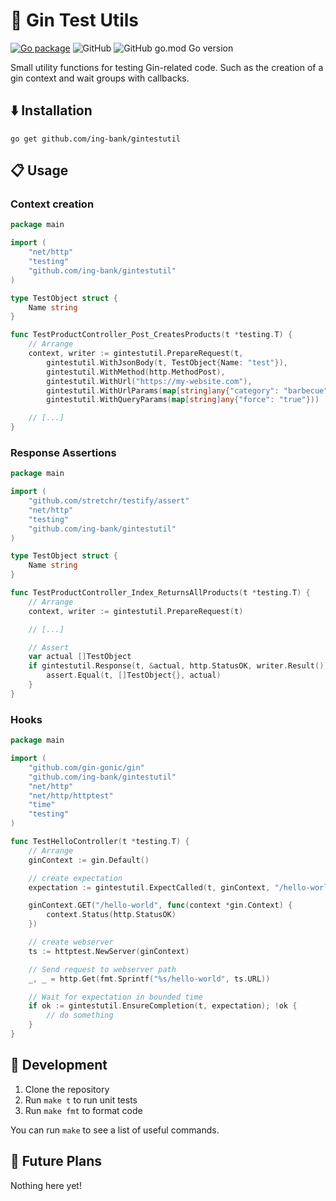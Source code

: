 # 🦁 Gin Test Utils

[![Go package](https://github.com/ing-bank/gintestutil/actions/workflows/test.yaml/badge.svg)](https://github.com/ing-bank/gintestutil/actions/workflows/test.yaml)
![GitHub](https://img.shields.io/github/license/ing-bank/gintestutil)
![GitHub go.mod Go version](https://img.shields.io/github/go-mod/go-version/ing-bank/gintestutil)

Small utility functions for testing Gin-related code.
Such as the creation of a gin context and wait groups with callbacks.

## ⬇️ Installation

`go get github.com/ing-bank/gintestutil`

## 📋 Usage

### Context creation

```go
package main

import (
	"net/http"
	"testing"
	"github.com/ing-bank/gintestutil"
)

type TestObject struct {
	Name string
}

func TestProductController_Post_CreatesProducts(t *testing.T) {
	// Arrange
	context, writer := gintestutil.PrepareRequest(t,
		gintestutil.WithJsonBody(t, TestObject{Name: "test"}),
		gintestutil.WithMethod(http.MethodPost),
		gintestutil.WithUrl("https://my-website.com"),
		gintestutil.WithUrlParams(map[string]any{"category": "barbecue"}),
	    gintestutil.WithQueryParams(map[string]any{"force": "true"}))

	// [...]
}
```

### Response Assertions

```go
package main

import (
	"github.com/stretchr/testify/assert"
	"net/http"
	"testing"
	"github.com/ing-bank/gintestutil"
)

type TestObject struct {
	Name string
}

func TestProductController_Index_ReturnsAllProducts(t *testing.T) {
	// Arrange
	context, writer := gintestutil.PrepareRequest(t)

	// [...]

	// Assert
	var actual []TestObject
	if gintestutil.Response(t, &actual, http.StatusOK, writer.Result()) {
		assert.Equal(t, []TestObject{}, actual)
	}
}
```

### Hooks

```go
package main

import (
	"github.com/gin-gonic/gin"
	"github.com/ing-bank/gintestutil"
	"net/http"
	"net/http/httptest"
	"time"
	"testing"
)

func TestHelloController(t *testing.T) {
	// Arrange
	ginContext := gin.Default()

	// create expectation
	expectation := gintestutil.ExpectCalled(t, ginContext, "/hello-world")

	ginContext.GET("/hello-world", func(context *gin.Context) {
		context.Status(http.StatusOK)
	})

	// create webserver
	ts := httptest.NewServer(ginContext)

	// Send request to webserver path
	_, _ = http.Get(fmt.Sprintf("%s/hello-world", ts.URL))

	// Wait for expectation in bounded time
	if ok := gintestutil.EnsureCompletion(t, expectation); !ok {
		// do something
	}
}
```

## 🚀 Development

1. Clone the repository
2. Run `make t` to run unit tests
3. Run `make fmt` to format code

You can run `make` to see a list of useful commands.

## 🔭 Future Plans

Nothing here yet!
